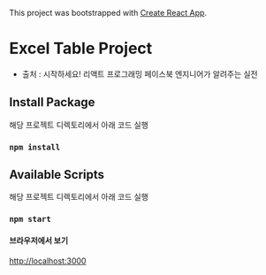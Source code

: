 This project was bootstrapped with [Create React App](https://github.com/facebook/create-react-app).

# Excel Table Project
- 출처 : 시작하세요! 리액트 프로그래밍 페이스북 엔지니어가 알려주는 실전

## Install Package

해당 프로젝트 디렉토리에서 아래 코드 실행

### `npm install`

## Available Scripts

해당 프로젝트 디렉토리에서 아래 코드 실행

### `npm start`

#### 브라우저에서 보기

[http://localhost:3000](http://localhost:3000)